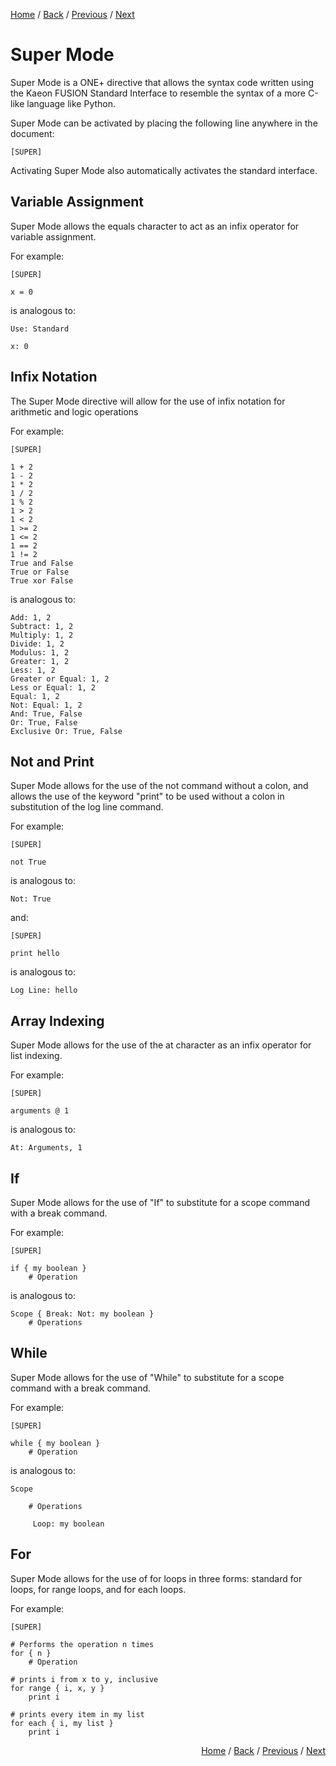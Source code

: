 [Home](https://github.com/Gallery-of-Kaeon/Kaeon-FUSION/tree/master/Kaeon%20FUSION/Documentation/README.md) /
[Back](https://github.com/Gallery-of-Kaeon/Kaeon-FUSION/tree/master/Kaeon%20FUSION/Documentation/3%20-%20Standard%20Interface/README.md) /
[Previous](https://github.com/Gallery-of-Kaeon/Kaeon-FUSION/tree/master/Kaeon%20FUSION/Documentation/3%20-%20Standard%20Interface/README.md) /
[Next](https://github.com/Gallery-of-Kaeon/Kaeon-FUSION/tree/master/Kaeon%20FUSION/Documentation/4%20-%20Stack%20Interface/README.md)

# Super Mode

Super Mode is a ONE+ directive that allows the syntax code written using the Kaeon FUSION Standard Interface to resemble the syntax of a more C-like language like Python.

Super Mode can be activated by placing the following line anywhere in the document:

    [SUPER]

Activating Super Mode also automatically activates the standard interface.

## Variable Assignment

Super Mode allows the equals character to act as an infix operator for variable assignment.

For example:

    [SUPER]

    x = 0

is analogous to:

    Use: Standard

    x: 0

## Infix Notation

The Super Mode directive will allow for the use of infix notation for arithmetic and logic operations

For example:

    [SUPER]

    1 + 2
    1 - 2
    1 * 2
    1 / 2
    1 % 2
    1 > 2
    1 < 2
    1 >= 2
    1 <= 2
    1 == 2
    1 != 2
    True and False
    True or False
    True xor False

is analogous to:

    Add: 1, 2
    Subtract: 1, 2
    Multiply: 1, 2
    Divide: 1, 2
    Modulus: 1, 2
    Greater: 1, 2
    Less: 1, 2
    Greater or Equal: 1, 2
    Less or Equal: 1, 2
    Equal: 1, 2
    Not: Equal: 1, 2
    And: True, False
    Or: True, False
    Exclusive Or: True, False

## Not and Print

Super Mode allows for the use of the not command without a colon,
and allows the use of the keyword "print" to be used without a colon in substitution of the log line command.

For example:
					
    [SUPER]
			
    not True
				
is analogous to:
					
    Not: True

and:
					
    [SUPER]
			
    print hello
				
is analogous to:
					
    Log Line: hello

## Array Indexing

Super Mode allows for the use of the at character as an infix operator for list indexing.

For example:

    [SUPER]

    arguments @ 1

is analogous to:

    At: Arguments, 1

## If

Super Mode allows for the use of "If" to substitute for a scope command with a break command.

For example:

    [SUPER]

    if { my boolean }
    	# Operation

is analogous to:

    Scope { Break: Not: my boolean }
    	# Operations

## While

Super Mode allows for the use of "While" to substitute for a scope command with a break command.

For example:

    [SUPER]

    while { my boolean }
    	# Operation

is analogous to:

    Scope

    	# Operations

    	 Loop: my boolean

## For

Super Mode allows for the use of for loops in three forms:
standard for loops,
for range loops,
and for each loops.

For example:

    [SUPER]

    # Performs the operation n times
    for { n }
    	# Operation

    # prints i from x to y, inclusive
    for range { i, x, y }
    	print i

    # prints every item in my list
    for each { i, my list }
    	print i

<div align="right"><p>

<a href="https://github.com/Gallery-of-Kaeon/Kaeon-FUSION/tree/master/Kaeon%20FUSION/Documentation/README.md">Home</a> / 
<a href="https://github.com/Gallery-of-Kaeon/Kaeon-FUSION/tree/master/Kaeon%20FUSION/Documentation/3%20-%20Standard%20Interface/README.md">Back</a> / 
<a href="https://github.com/Gallery-of-Kaeon/Kaeon-FUSION/tree/master/Kaeon%20FUSION/Documentation/3%20-%20Standard%20Interface/README.md">Previous</a> / 
<a href="https://github.com/Gallery-of-Kaeon/Kaeon-FUSION/tree/master/Kaeon%20FUSION/Documentation/4%20-%20Stack%20Interface/README.md">Next</a>

</p></div>